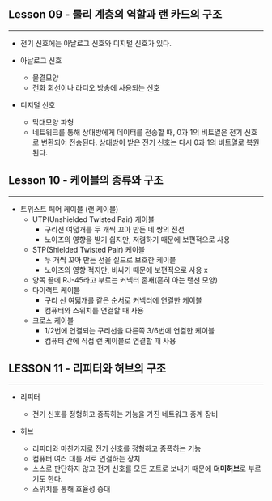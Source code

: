 ## Lesson 09 - 물리 계층의 역할과 랜 카드의 구조

---

- 전기 신호에는 아날로그 신호와 디지털 신호가 있다.
- 아날로그 신호
  - 물결모양
  - 전화 회선이나 라디오 방송에 사용되는 신호
  
- 디지털 신호
  - 막대모양 파형
  - 네트워크를 통해 상대방에게 데이터를 전송할 때, 0과 1의 비트열은 전기 신호로 변환되어 전송된다. 상대방이 받은 전기 신호는 다시 0과 1의 비트열로 복원된다.




## Lesson 10 - 케이블의 종류와 구조

---

- 트위스트 페어 케이블 (랜 케이블)
  - UTP(Unshielded Twisted Pair) 케이블
    - 구리선 여덟개를 두 개씩 꼬아 만든 네 쌍의 전선
    - 노이즈의 영향을 받기 쉽지만, 저렴하기 때문에 보편적으로 사용 
  - STP(Shielded Twisted Pair) 케이블
    - 두 개씩 꼬아 만든 선을 실드로 보호한 케이블
    - 노이즈의 영향 적지만, 비싸기 때문에 보편적으로 사용 x
  - 양쪽 끝에 RJ-45라고 부르는 커넥터 존재(흔히 아는 랜선 모양)
  - 다이랙트 케이블
    - 구리 선 여덟개를 같은 순서로 커넥터에 연결한 케이블
    - 컴퓨터와 스위치를 연결할 때 사용
  - 크로스 케이블
    - 1/2번에 연결되는 구리선을 다른쪽 3/6번에 연결한 케이블
    - 컴퓨터 간에 직접 랜 케이블로 연결할 때 사용



## LESSON 11 - 리피터와 허브의 구조

---

- 리피터

  - 전기 신호를 정형하고 증폭하는 기능을 가진 네트워크 중계 장비

- 허브

  - 리피터와 마찬가지로 전기 신호를 정형하고 증폭하는 기능
  - 컴퓨터 여러 대를 서로 연결하는 장치
  - 스스로 판단하지 않고 전기 신호를 모든 포트로 보내기 때문에 **더미허브**로 부르기도 한다.
  - 스위치를 통해 효율성 증대

  


